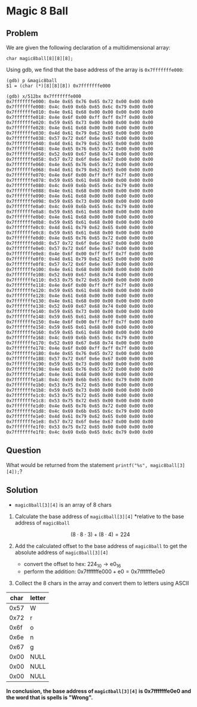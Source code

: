 # Magic 8 Ball

## Problem

We are given the following declaration of a multidimensional array:
```
char magic8ball[8][8][8];
```

Using gdb, we find that the base address of the array is `0x7fffffffe000`:
```
(gdb) p &magic8ball
$1 = (char (*)[8][8][8]) 0x7fffffffe000
```

```
(gdb) x/512bx 0x7fffffffe000
0x7fffffffe000: 0x4e 0x65 0x76 0x65 0x72 0x00 0x00 0x00
0x7fffffffe008: 0x4c 0x69 0x6b 0x65 0x6c 0x79 0x00 0x00
0x7fffffffe010: 0x4e 0x61 0x68 0x00 0x00 0x00 0x00 0x00
0x7fffffffe018: 0x4e 0x6f 0x00 0xff 0xff 0x7f 0x00 0x00
0x7fffffffe020: 0x59 0x65 0x73 0x00 0x00 0x00 0x00 0x00
0x7fffffffe028: 0x4e 0x61 0x68 0x00 0x00 0x00 0x00 0x00
0x7fffffffe030: 0x4d 0x61 0x79 0x62 0x65 0x00 0x00 0x00
0x7fffffffe038: 0x57 0x72 0x6f 0x6e 0x67 0x00 0x00 0x00
0x7fffffffe040: 0x4d 0x61 0x79 0x62 0x65 0x00 0x00 0x00
0x7fffffffe048: 0x4e 0x65 0x76 0x65 0x72 0x00 0x00 0x00
0x7fffffffe050: 0x52 0x69 0x67 0x68 0x74 0x00 0x00 0x00
0x7fffffffe058: 0x57 0x72 0x6f 0x6e 0x67 0x00 0x00 0x00
0x7fffffffe060: 0x4e 0x65 0x76 0x65 0x72 0x00 0x00 0x00
0x7fffffffe068: 0x4d 0x61 0x79 0x62 0x65 0x00 0x00 0x00
0x7fffffffe070: 0x4e 0x6f 0x00 0xff 0xff 0x7f 0x00 0x00
0x7fffffffe078: 0x59 0x65 0x61 0x68 0x00 0x00 0x00 0x00
0x7fffffffe080: 0x4c 0x69 0x6b 0x65 0x6c 0x79 0x00 0x00
0x7fffffffe088: 0x4e 0x61 0x68 0x00 0x00 0x00 0x00 0x00
0x7fffffffe090: 0x4e 0x61 0x68 0x00 0x00 0x00 0x00 0x00
0x7fffffffe098: 0x59 0x65 0x73 0x00 0x00 0x00 0x00 0x00
0x7fffffffe0a0: 0x4c 0x69 0x6b 0x65 0x6c 0x79 0x00 0x00
0x7fffffffe0a8: 0x59 0x65 0x61 0x68 0x00 0x00 0x00 0x00
0x7fffffffe0b0: 0x4e 0x61 0x68 0x00 0x00 0x00 0x00 0x00
0x7fffffffe0b8: 0x59 0x65 0x61 0x68 0x00 0x00 0x00 0x00
0x7fffffffe0c0: 0x4d 0x61 0x79 0x62 0x65 0x00 0x00 0x00
0x7fffffffe0c8: 0x59 0x65 0x61 0x68 0x00 0x00 0x00 0x00
0x7fffffffe0d0: 0x4e 0x65 0x76 0x65 0x72 0x00 0x00 0x00
0x7fffffffe0d8: 0x57 0x72 0x6f 0x6e 0x67 0x00 0x00 0x00
0x7fffffffe0e0: 0x57 0x72 0x6f 0x6e 0x67 0x00 0x00 0x00
0x7fffffffe0e8: 0x4e 0x6f 0x00 0xff 0xff 0x7f 0x00 0x00
0x7fffffffe0f0: 0x4d 0x61 0x79 0x62 0x65 0x00 0x00 0x00
0x7fffffffe0f8: 0x57 0x72 0x6f 0x6e 0x67 0x00 0x00 0x00
0x7fffffffe100: 0x4e 0x61 0x68 0x00 0x00 0x00 0x00 0x00
0x7fffffffe108: 0x52 0x69 0x67 0x68 0x74 0x00 0x00 0x00
0x7fffffffe110: 0x53 0x75 0x72 0x65 0x00 0x00 0x00 0x00
0x7fffffffe118: 0x4e 0x6f 0x00 0xff 0xff 0x7f 0x00 0x00
0x7fffffffe120: 0x59 0x65 0x61 0x68 0x00 0x00 0x00 0x00
0x7fffffffe128: 0x4e 0x61 0x68 0x00 0x00 0x00 0x00 0x00
0x7fffffffe130: 0x4e 0x61 0x68 0x00 0x00 0x00 0x00 0x00
0x7fffffffe138: 0x52 0x69 0x67 0x68 0x74 0x00 0x00 0x00
0x7fffffffe140: 0x59 0x65 0x73 0x00 0x00 0x00 0x00 0x00
0x7fffffffe148: 0x59 0x65 0x61 0x68 0x00 0x00 0x00 0x00
0x7fffffffe150: 0x4e 0x6f 0x00 0xff 0xff 0x7f 0x00 0x00
0x7fffffffe158: 0x59 0x65 0x61 0x68 0x00 0x00 0x00 0x00
0x7fffffffe160: 0x59 0x65 0x61 0x68 0x00 0x00 0x00 0x00
0x7fffffffe168: 0x4c 0x69 0x6b 0x65 0x6c 0x79 0x00 0x00
0x7fffffffe170: 0x52 0x69 0x67 0x68 0x74 0x00 0x00 0x00
0x7fffffffe178: 0x4e 0x6f 0x00 0xff 0xff 0x7f 0x00 0x00
0x7fffffffe180: 0x4e 0x65 0x76 0x65 0x72 0x00 0x00 0x00
0x7fffffffe188: 0x57 0x72 0x6f 0x6e 0x67 0x00 0x00 0x00
0x7fffffffe190: 0x59 0x65 0x73 0x00 0x00 0x00 0x00 0x00
0x7fffffffe198: 0x4e 0x65 0x76 0x65 0x72 0x00 0x00 0x00
0x7fffffffe1a0: 0x4e 0x61 0x68 0x00 0x00 0x00 0x00 0x00
0x7fffffffe1a8: 0x4c 0x69 0x6b 0x65 0x6c 0x79 0x00 0x00
0x7fffffffe1b0: 0x53 0x75 0x72 0x65 0x00 0x00 0x00 0x00
0x7fffffffe1b8: 0x59 0x65 0x73 0x00 0x00 0x00 0x00 0x00
0x7fffffffe1c0: 0x53 0x75 0x72 0x65 0x00 0x00 0x00 0x00
0x7fffffffe1c8: 0x53 0x75 0x72 0x65 0x00 0x00 0x00 0x00
0x7fffffffe1d0: 0x4e 0x65 0x76 0x65 0x72 0x00 0x00 0x00
0x7fffffffe1d8: 0x4c 0x69 0x6b 0x65 0x6c 0x79 0x00 0x00
0x7fffffffe1e0: 0x4d 0x61 0x79 0x62 0x65 0x00 0x00 0x00
0x7fffffffe1e8: 0x57 0x72 0x6f 0x6e 0x67 0x00 0x00 0x00
0x7fffffffe1f0: 0x53 0x75 0x72 0x65 0x00 0x00 0x00 0x00
0x7fffffffe1f8: 0x4c 0x69 0x6b 0x65 0x6c 0x79 0x00 0x00
```

## Question

What would be returned from the statement `printf("%s", magic8ball[3][4]);`?

## Solution

- `magic8ball[3][4]` is an array of 8 chars

1. Calculate the base address of `magic8ball[3][4]` *relative to the base address of `magic8ball`

$$\left( 8 \cdot 8 \cdot 3 \right) + \left( 8 \cdot 4 \right) = 224$$

2. Add the calculated offset to the base address of `magic8ball` to get the absolute address of `magic8ball[3][4]`

    - convert the offset to hex: $224_{10} \rightarrow \text{e0}_{16}$
    - perform the addition: $\text{0x7fffffffe000} + \text{e0} = \text{0x7fffffffe0e0}$

3. Collect the 8 chars in the array and convert them to letters using ASCII

char | letter
---- | ------
0x57 | W
0x72 | r
0x6f | o
0x6e | n
0x67 | g
0x00 | NULL
0x00 | NULL
0x00 | NULL

**In conclusion, the base address of `magic8ball[3][4]` is 0x7fffffffe0e0 and the word that is spells is "Wrong".**
